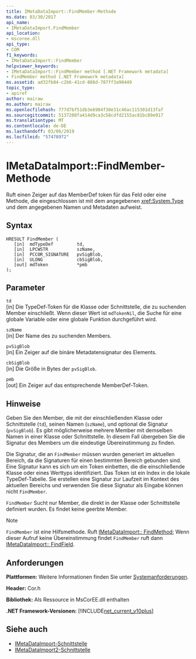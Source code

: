 ```yaml
---
title: IMetaDataImport::FindMember-Methode
ms.date: 03/30/2017
api_name:
- IMetaDataImport.FindMember
api_location:
- mscoree.dll
api_type:
- COM
f1_keywords:
- IMetaDataImport::FindMember
helpviewer_keywords:
- IMetaDataImport::FindMember method [.NET Framework metadata]
- FindMember method [.NET Framework metadata]
ms.assetid: ad32fb84-c2b6-41cd-888d-787ff3a90449
topic_type:
- apiref
author: mairaw
ms.author: mairaw
ms.openlocfilehash: 777d7bf51db3e6984f30e31c46ac115301d13faf
ms.sourcegitcommit: 5137208fa414d9ca3c58cdfd2155ac81bc89e917
ms.translationtype: MT
ms.contentlocale: de-DE
ms.lasthandoff: 03/06/2019
ms.locfileid: "57478972"
---
```

# <a name="imetadataimportfindmember-method"></a>IMetaDataImport::FindMember-Methode
Ruft einen Zeiger auf das MemberDef token für das Feld oder eine Methode, die eingeschlossen ist mit dem angegebenen <xref:System.Type> und dem angegebenen Namen und Metadaten aufweist.  
  
## <a name="syntax"></a>Syntax  
  
```  
HRESULT FindMember (  
   [in]  mdTypeDef         td,  
   [in]  LPCWSTR           szName,   
   [in]  PCCOR_SIGNATURE   pvSigBlob,   
   [in]  ULONG             cbSigBlob,   
   [out] mdToken           *pmb  
);  
```  
  
## <a name="parameters"></a>Parameter  
 `td`  
 [in] Die TypeDef-Token für die Klasse oder Schnittstelle, die zu suchenden Member einschließt. Wenn dieser Wert ist `mdTokenNil`, die Suche für eine globale Variable oder eine globale Funktion durchgeführt wird.  
  
 `szName`  
 [in] Der Name des zu suchenden Members.  
  
 `pvSigBlob`  
 [in] Ein Zeiger auf die binäre Metadatensignatur des Elements.  
  
 `cbSigBlob`  
 [in] Die Größe in Bytes der `pvSigBlob`.  
  
 `pmb`  
 [out] Ein Zeiger auf das entsprechende MemberDef-Token.  
  
## <a name="remarks"></a>Hinweise  
 Geben Sie den Member, die mit der einschließenden Klasse oder Schnittstelle (`td`), seinen Namen (`szName`), und optional die Signatur (`pvSigBlob`). Es gibt möglicherweise mehrere Member mit demselben Namen in einer Klasse oder Schnittstelle. In diesem Fall übergeben Sie die Signatur des Members um die eindeutige Übereinstimmung zu finden.  
  
 Die Signatur, die an `FindMember` müssen wurden generiert im aktuellen Bereich, da die Signaturen für einen bestimmten Bereich gebunden sind. Eine Signatur kann es sich um ein Token einbetten, die die einschließende Klasse oder eines Werttyps identifiziert. Das Token ist ein Index in die lokale TypeDef-Tabelle. Sie erstellen eine Signatur zur Laufzeit im Kontext des aktuellen Bereichs und verwenden Sie diese Signatur als Eingabe können nicht `FindMember`.  
  
 `FindMember` Sucht nur Member, die direkt in der Klasse oder Schnittstelle definiert wurden. Es findet keine geerbte Member.  
  
> [!NOTE]
>  `FindMember` ist eine Hilfsmethode. Ruft [IMetaDataImport:: FindMethod](../../../../docs/framework/unmanaged-api/metadata/imetadataimport-findmethod-method.md); Wenn dieser Aufruf keine Übereinstimmung findet `FindMember` ruft dann [IMetaDataImport:: FindField](../../../../docs/framework/unmanaged-api/metadata/imetadataimport-findfield-method.md).  
  
## <a name="requirements"></a>Anforderungen  
 **Plattformen:** Weitere Informationen finden Sie unter [Systemanforderungen](../../../../docs/framework/get-started/system-requirements.md).  
  
 **Header:** Cor.h  
  
 **Bibliothek:** Als Ressource in MsCorEE.dll enthalten  
  
 **.NET Framework-Versionen:** [!INCLUDE[net_current_v10plus](../../../../includes/net-current-v10plus-md.md)]  
  
## <a name="see-also"></a>Siehe auch
- [IMetaDataImport-Schnittstelle](../../../../docs/framework/unmanaged-api/metadata/imetadataimport-interface.md)
- [IMetaDataImport2-Schnittstelle](../../../../docs/framework/unmanaged-api/metadata/imetadataimport2-interface.md)
